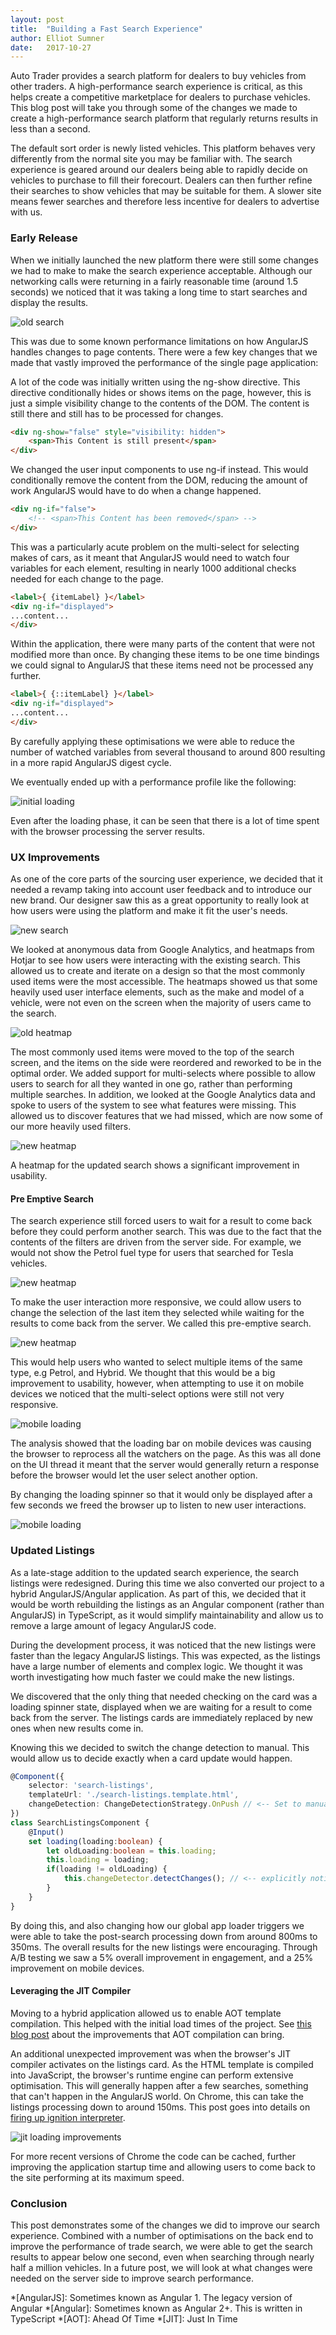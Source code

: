 ```yaml
---
layout: post
title:  "Building a Fast Search Experience"
author: Elliot Sumner
date:   2017-10-27
---
```


Auto Trader provides a search platform for dealers to buy vehicles from other traders. A high-performance search experience is critical, as this helps create a competitive marketplace for dealers to purchase vehicles. This blog post will take you through some of the changes we made to create a high-performance search platform that regularly returns results in less than a second.

The default sort order is newly listed vehicles. This platform behaves very differently from the normal site you may be familiar with. The search experience is geared around our dealers being able to rapidly decide on vehicles to purchase to fill their forecourt. Dealers can then further refine their searches to show vehicles that may be suitable for them. A slower site means fewer searches and therefore less incentive for dealers to advertise with us. 

### Early Release
 
When we initially launched the new platform there were still some changes we had to make to make the search experience acceptable. Although our networking calls were returning in a fairly reasonable time (around 1.5 seconds) we noticed that it was taking a long time to start searches and display the results.

![old search]({{site.github.url}}/images/2017-10-27/old-search.png)

 
This was due to some known performance limitations on how AngularJS handles changes to page contents. There were a few key changes that we made that vastly improved the performance of the single page application:

A lot of the code was initially written using the ng-show directive. This directive conditionally hides or shows items on the page, however, this is just a simple visibility change to the contents of the DOM. The content is still there and still has to be processed for changes. 
 
```html
<div ng-show="false" style="visibility: hidden">
    <span>This Content is still present</span>
</div>
```
 
We changed the user input components to use ng-if instead. This would conditionally remove the content from the DOM, reducing the amount of work AngularJS would have to do when a change happened. 

```html
<div ng-if="false">
    <!-- <span>This Content has been removed</span> -->
</div>
```

This was a particularly acute problem on the multi-select for selecting makes of cars, as it meant that AngularJS would need to watch four variables for each element, resulting in nearly 1000 additional checks needed for each change to the page.

```html
<label>{ {itemLabel} }</label>
<div ng-if="displayed">
...content...
</div>
```

Within the application, there were many parts of the content that were not modified more than once. By changing these items to be one time bindings we could signal to AngularJS that these items need not be processed any further.

```html
<label>{ {::itemLabel} }</label>
<div ng-if="displayed">
...content...
</div>
```

By carefully applying these optimisations we were able to reduce the number of watched variables from several thousand to around 800 resulting in a more rapid AngularJS digest cycle.

We eventually ended up with a performance profile like the following:

![initial loading]({{site.github.url}}/images/2017-10-27/initial-loading.png)

Even after the loading phase, it can be seen that there is a lot of time spent with the browser processing the server results.

### UX Improvements

As one of the core parts of the sourcing user experience, we decided that it needed a revamp taking into account user feedback and to introduce our new brand. Our designer saw this as a great opportunity to really look at how users were using the platform and make it fit the user's needs.

![new search]({{site.github.url}}/images/2017-10-27/new-search.png)

We looked at anonymous data from Google Analytics, and heatmaps from Hotjar to see how users were interacting with the existing search. This allowed us to create and iterate on a design so that the most commonly used items were the most accessible. The heatmaps showed us that some heavily used user interface elements, such as the make and model of a vehicle, were not even on the screen when the majority of users came to the search.

![old heatmap]({{site.github.url}}/images/2017-10-27/old-heatmap.png)

The most commonly used items were moved to the top of the search screen, and the items on the side were reordered and reworked to be in the optimal order. We added support for multi-selects where possible to allow users to search for all they wanted in one go, rather than performing multiple searches. In addition, we looked at the Google Analytics data and spoke to users of the system to see what features were missing. This allowed us to discover features that we had missed, which are now some of our more heavily used filters.

![new heatmap]({{site.github.url}}/images/2017-10-27/new-heatmap.png)

A heatmap for the updated search shows a significant improvement in usability.

#### Pre Emptive Search

The search experience still forced users to wait for a result to come back before they could perform another search. This was due to the fact that the contents of the filters are driven from the server side. For example, we would not show the Petrol fuel type for users that searched for Tesla vehicles.

![new heatmap]({{site.github.url}}/images/2017-10-27/normal-search.png)

To make the user interaction more responsive, we could allow users to change the selection of the last item they selected while waiting for the results to come back from the server. We called this pre-emptive search.

![new heatmap]({{site.github.url}}/images/2017-10-27/preemptive-search.png)

This would help users who wanted to select multiple items of the same type, e.g Petrol, and Hybrid. We thought that this would be a big improvement to usability, however, when attempting to use it on mobile devices we noticed that the multi-select options were still not very responsive.

![mobile loading]({{site.github.url}}/images/2017-10-27/mobile-loading.png)

The analysis showed that the loading bar on mobile devices was causing the browser to reprocess all the watchers on the page. As this was all done on the UI thread it meant that the server would generally return a response before the browser would let the user select another option.

By changing the loading spinner so that it would only be displayed after a few seconds we freed the browser up to listen to new user interactions.

![mobile loading]({{site.github.url}}/images/2017-10-27/mobile-loading-no-progress.png)

### Updated Listings


As a late-stage addition to the updated search experience, the search listings were redesigned. During this time we also converted our project to a hybrid AngularJS/Angular application. As part of this, we decided that it would be worth rebuilding the listings as an Angular component (rather than AngularJS) in TypeScript, as it would simplify maintainability and allow us to remove a large amount of legacy AngularJS code.

During the development process, it was noticed that the new listings were faster than the legacy AngularJS listings. This was expected, as the listings have a large number of elements and complex logic. We thought it was worth investigating how much faster we could make the new listings.

We discovered that the only thing that needed checking on the card was a loading spinner state, displayed when we are waiting for a result to come back from the server. The listings cards are immediately replaced by new ones when new results come in.

Knowing this we decided to switch the change detection to manual. This would allow us to decide exactly when a card update would happen.


```ts
@Component({
    selector: 'search-listings',
    templateUrl: './search-listings.template.html',
    changeDetection: ChangeDetectionStrategy.OnPush // <-- Set to manual
})
class SearchListingsComponent {
    @Input()
    set loading(loading:boolean) {
        let oldLoading:boolean = this.loading;
        this.loading = loading;
        if(loading != oldLoading) {
            this.changeDetector.detectChanges(); // <-- explicitly notify that a change has happened
        }
    }
}
```

By doing this, and also changing how our global app loader triggers we were able to take the post-search processing down from around 800ms to 350ms. The overall results for the new listings were encouraging. Through A/B testing we saw a 5% overall improvement in engagement, and a 25% improvement on mobile devices. 

#### Leveraging the JIT Compiler

Moving to a hybrid application allowed us to enable AOT template compilation. This helped with the initial load times of the project. See [this blog post]({{site.github.url}}/2017/07/24/how-we-halved-page-load-times.html) about the improvements that AOT compilation can bring.

An additional unexpected improvement was when the browser's JIT compiler activates on the listings card. As the HTML template is compiled into JavaScript, the browser's runtime engine can perform extensive optimisation. This will generally happen after a few searches, something that can't happen in the AngularJS world. On Chrome, this can take the listings processing down to around 150ms. This post goes into details on 
[firing up ignition interpreter](https://v8project.blogspot.co.uk/2016/08/firing-up-ignition-interpreter.html).

![jit loading improvements]({{site.github.url}}/images/2017-10-27/jit-loading-improvements.png)

For more recent versions of Chrome the code can be cached, further improving the application startup time and allowing users to come back to the site performing at its maximum speed.

### Conclusion

This post demonstrates some of the changes we did to improve our search experience. Combined with a number of optimisations on the back end to improve the performance of trade search, we were able to get the search results to appear below one second, even when searching through nearly half a million vehicles. In a future post, we will look at what changes were needed on the server side to improve search performance.

*[AngularJS]: Sometimes known as Angular 1. The legacy version of Angular
*[Angular]: Sometimes known as Angular 2+. This is written in TypeScript
*[AOT]: Ahead Of Time
*[JIT]: Just In Time
 
